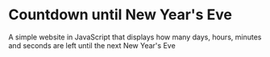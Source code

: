 # Countdown until New Year's Eve

A simple website in JavaScript that displays how many days, hours, minutes and seconds are left until the next New Year's Eve
